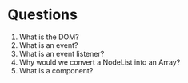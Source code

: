 # Questions

1. What is the DOM?
2. What is an event?
3. What is an event listener?
4. Why would we convert a NodeList into an Array?
5. What is a component? 
